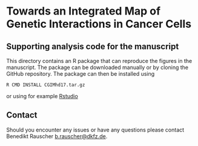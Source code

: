 # Towards an Integrated Map of Genetic Interactions in Cancer Cells
## Supporting analysis code for the manuscript

This directory contains an R package that can reproduce the figures in the manuscript. The package can be downloaded manually or by cloning the GitHub repository. The package can then be installed using 

```{sh}
R CMD INSTALL CGIMhd17.tar.gz
```

or using for example [Rstudio](https://www.rstudio.com/)

## Contact

Should you encounter any issues or have any questions please contact Benedikt Rauscher <b.rauscher@dkfz.de>.
